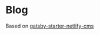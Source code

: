# Blog

Based on [gatsby-starter-netlify-cms](https://github.com/AustinGreen/gatsby-starter-netlify-cms/)
